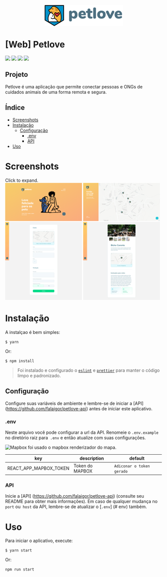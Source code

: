 <div align="center">
    <img src="https://github.com/falaigor/petlove-web/blob/main/src/images/logo-black.png?raw=true" />
    
</div>

# [Web] Petlove
![](https://img.shields.io/github/languages/count/falaigor/petlove-web?color=%23ffd666) 
![](https://img.shields.io/github/languages/top/falaigor/petlove-web?color=%23ffd666) 
![](https://img.shields.io/github/repo-size/falaigor/petlove-web?color=%23ffd666) 
![](https://img.shields.io/github/last-commit/falaigor/petlove-web?color=%23ffd666)
<br>

## Projeto

Petlove é uma aplicação que permite conectar pessoas e ONGs de cuidados animais de uma forma remota e segura.

## Índice
* [Screenshots](#screenshots)
* [Instalação](#installing)
  * [Configuração](#configuring)
      * [.env](#env)
      * [API](#api)
* [Uso](#usage)
  
# Screenshots
Click to expand.<br>
<img src="https://github.com/falaigor/petlove-web/blob/main/screenshot/landing.jpg" width="49%"/>
<img src="https://github.com/falaigor/petlove-web/blob/main/screenshot/map.jpg" width="49%"/>
<img src="https://github.com/falaigor/petlove-web/blob/main/screenshot/form.jpg" width="49%"/>
<img src="https://github.com/falaigor/petlove-web/blob/main/screenshot/ong.jpg" width="49%"/>

# Instalação
A instalçao é bem simples:
```
$ yarn
```
Or:
```
$ npm install
```
> Foi instalado e configurado o [`eslint`](https://eslint.org/) e [`prettier`](https://prettier.io/) para manter o código limpo e padronizado.

## Configuração
Configure suas variáveis de ambiente e lembre-se de iniciar a [API] (https://github.com/falaigor/petlove-api) antes de iniciar este aplicativo.

### .env
Neste arquivo você pode configurar a url da API. Renomeie o `.env.example` no diretório raiz para` .env` e então atualize com suas configurações.

![Mapbox](https://www.mapbox.com) foi usado o mapbox renderizador do mapa.

key|description|default
---|---|---
REACT_APP_MAPBOX_TOKEN|Token do MAPBOX|`Adiconar o token gerado`

### API
Inicie a [API] (https://github.com/falaigor/petlove-api) (consulte seu README para obter mais informações). Em caso de qualquer mudança no `port` ou` host` da API, lembre-se de atualizar o [`.env`] (# env) também.

# Uso
Para iniciar o aplicativo, execute:
```
$ yarn start
```
Or:
```
npm run start
```
